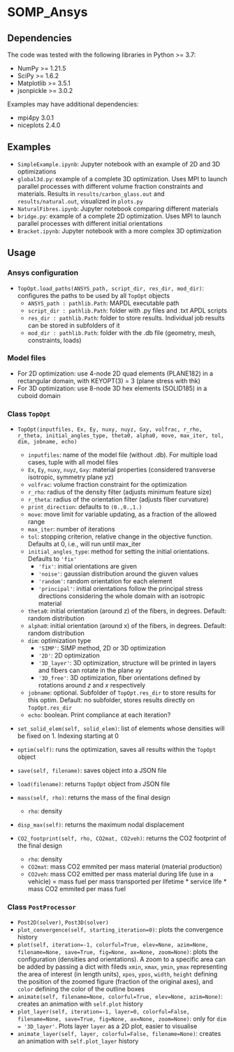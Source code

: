 # SOMP_Ansys

## Dependencies

The code was tested with the following libraries in Python >= 3.7:
- NumPy >= 1.21.5
- SciPy >= 1.6.2
- Matplotlib >= 3.5.1
- jsonpickle >= 3.0.2

Examples may have additional dependencies:
- mpi4py 3.0.1
- niceplots 2.4.0

## Examples

- `SimpleExample.ipynb`: Jupyter notebook with an example of 2D and 3D optimizations
- `global3d.py`: example of a complete 3D optimization. Uses MPI to launch parallel processes with different volume fraction constraints and materials. Results in `results/carbon_glass.out` and `results/natural.out`, visualized in `plots.py`
- `NaturalFibres.ipynb`: Jupyter notebook comparing different materials
- `bridge.py`: example of a complete 2D optimization. Uses MPI to launch parallel processes with different initial orientations
- `Bracket.ipynb`: Jupyter notebook with a more complex 3D optimization

## Usage 

### Ansys configuration

- `TopOpt.load_paths(ANSYS_path, script_dir, res_dir, mod_dir)`: configures the paths to be used by all `TopOpt` objects
  - `ANSYS_path : pathlib.Path`: MAPDL executable path
  - `script_dir : pathlib.Path`: folder with .py files and .txt APDL scripts
  - `res_dir : pathlib.Path`: folder to store results. Individual job results can be stored in subfolders of it
  - `mod_dir : pathlib.Path`: folder with the .db file (geometry, mesh, constraints, loads)

### Model files

- For 2D optimization: use 4-node 2D quad elements (PLANE182) in a rectangular domain, with KEYOPT(3) = 3 (plane stress with thk)
- For 3D optimization: use 8-node 3D hex elements (SOLID185) in a cuboid domain

### Class `TopOpt`

- `TopOpt(inputfiles, Ex, Ey, nuxy, nuyz, Gxy, volfrac, r_rho, r_theta, initial_angles_type, theta0, alpha0, move, max_iter, tol, dim, jobname, echo)`
  - `inputfiles`: name of the model file (without .db). For multiple load cases, tuple with all model files
  - `Ex`, `Ey`, `nuxy`, `nuyz`, `Gxy`: material properties (considered transverse isotropic, symmetry plane $yz$)
  - `volfrac`: volume fraction constraint for the optimization
  - `r_rho`: radius of the density filter (adjusts minimum feature size)
  - `r_theta`: radius of the orientation filter (adjusts fiber curvature)
  - `print_direction`: defaults to `(0.,0.,1.)`
  - `move`: move limit for variable updating, as a fraction of the allowed range
  - `max_iter`: number of iterations
  - `tol`: stopping criterion, relative change in the objective function. Defaults at 0, i.e., will run until max_iter
  - `initial_angles_type`: method for setting the initial orientations. Defaults to `'fix'`
    - `'fix'`: initial orientations are given
    - `'noise'`: gaussian distribution around the giuven values
    - `'random'`: random orientation for each element
    - `'principal'`: initial orientations follow the principal stress directions considering the whole domain with an isotropic material
  - `theta0`: initial orientation (around z) of the fibers, in degrees. Default: random distribution
  - `alpha0`: initial orientation (around x) of the fibers, in degrees. Default: random distribution
  - `dim`: optimization type
    - `'SIMP'`: SIMP method, 2D or 3D optimization
    - `'2D'`: 2D optimization
    - `'3D_layer'`: 3D optimization, structure will be printed in layers and fibers can rotate in the plane $xy$
    - `'3D_free'`: 3D optimization, fiber orientations defined by rotations around $z$ and $x$ respectively
  - `jobname`: optional. Subfolder of `TopOpt.res_dir` to store results for this optim. Default: no subfolder, stores results directly on `TopOpt.res_dir`
  - `echo`: boolean. Print compliance at each iteration?

- `set_solid_elem(self, solid_elem)`: list of elements whose densities will be fixed on 1. Indexing starting at 0

- `optim(self)`: runs the optimization, saves all results within the `TopOpt` object

- `save(self, filename)`: saves object into a JSON file

- `load(filename)`: returns `TopOpt` object from JSON file

- `mass(self, rho)`: returns the mass of the final design
  - `rho`: density
  
- `disp_max(self)`: returns the maximum nodal displacement

- `CO2_footprint(self, rho, CO2mat, CO2veh)`: returns the CO2 footprint of the final design
  - `rho`: density
  - `CO2mat`: mass CO2 emmited per mass material (material production)
  - `CO2veh`: mass CO2 emitted per mass material during life (use in a vehicle) = mass fuel per mass transported per lifetime * service life * mass CO2 emmited per mass fuel

### Class `PostProcessor`

- `Post2D(solver)`, `Post3D(solver)`
- `plot_convergence(self, starting_iteration=0)`: plots the convergence history
- `plot(self, iteration=-1, colorful=True, elev=None, azim=None, filename=None, save=True, fig=None, ax=None, zoom=None)`: plots the configuration (densities and orientations). A zoom to a specific area can be added by passing a dict with fileds `xmin`, `xmax`, `ymin`, `ymax` representing the area of interest (in length units), `xpos`, `ypos`, `width`, `height` defining the position of the zoomed figure (fraction of the original axes), and `color` defining the color of the outline boxes
- `animate(self, filename=None, colorful=True, elev=None, azim=None)`: creates an animation with `self.plot` history
- `plot_layer(self, iteration=-1, layer=0, colorful=False, filename=None, save=True, fig=None, ax=None, zoom=None)`: only for `dim = '3D_layer'`. Plots layer `layer` as a 2D plot, easier to visualise
- `animate_layer(self, layer, colorful=False, filename=None)`: creates an animation with `self.plot_layer` history
